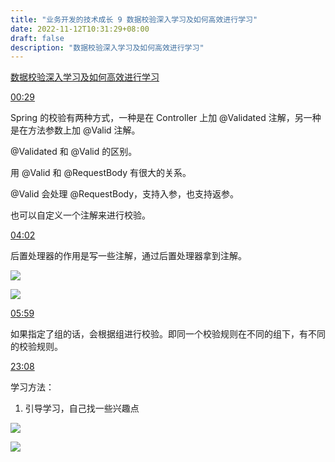 ```yaml
---
title: "业务开发的技术成长 9 数据校验深入学习及如何高效进行学习"
date: 2022-11-12T10:31:29+08:00
draft: false
description: "数据校验深入学习及如何高效进行学习"
---
```


[数据校验深入学习及如何高效进行学习](https://www.bilibili.com/video/BV1qt4y1V7Tm)

[00:29](https://www.bilibili.com/video/BV1qt4y1V7Tm?t=29.7)

Spring 的校验有两种方式，一种是在 Controller 上加 @Validated 注解，另一种是在方法参数上加 @Valid 注解。

@Validated 和 @Valid 的区别。

用 @Valid 和 @RequestBody 有很大的关系。

@Valid 会处理 @RequestBody，支持入参，也支持返参。

也可以自定义一个注解来进行校验。

[04:02](https://www.bilibili.com/video/BV1qt4y1V7Tm?t=243.0)

后置处理器的作用是写一些注解，通过后置处理器拿到注解。

![](https://an-img.oss-cn-hangzhou.aliyuncs.com/2022/11/12/20221112104252.png)

![](https://an-img.oss-cn-hangzhou.aliyuncs.com/2022/11/12/20221112104315.png)


[05:59](https://www.bilibili.com/video/BV1qt4y1V7Tm?t=359.6)

如果指定了组的话，会根据组进行校验。即同一个校验规则在不同的组下，有不同的校验规则。


[23:08](https://www.bilibili.com/video/BV1qt4y1V7Tm?t=1390.1)


学习方法：

1. 引导学习，自己找一些兴趣点

![](https://an-img.oss-cn-hangzhou.aliyuncs.com/2022/11/12/20221112114210.png)



![](https://an-img.oss-cn-hangzhou.aliyuncs.com/2022/11/12/20221112114319.png)

